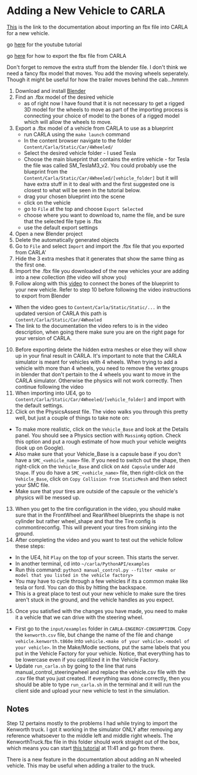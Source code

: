 # Adding a New Vehicle to CARLA
[This](https://carla.readthedocs.io/en/latest/tuto_content_authoring_vehicles/) 
is the link to the documentation about importing an fbx file into CARLA for a 
new vehicle.

go [here](https://www.youtube.com/watch?v=0F3ugwkISGk) for the youtube tutorial

go [here](https://forums.unrealengine.com/t/export-fbx-from-ue4/374740/2) for 
how to export the fbx file from CARLA

Don't forget to remove the extra stuff from the blender file.
I don't think we need a fancy fbx model that moves. You add the moving wheels 
seperately. Though it might be useful for how the trailer moves behind the 
cab...hmmm

1. Download and install [Blender](https://www.blender.org/download/)
2. Find an .fbx model of the desired vehicle
    - as of right now I have found that it is not necessary to get a rigged 
    3D model for the wheels to move as part of the importing process is 
    connecting your choice of model to the bones of a rigged model which will 
    allow the wheels to move.
3. Export a .fbx model of a vehicle from CARLA to use as a blueprint
    - run CARLA using the `make launch` command
    - In the content browser navigate to the folder 
    `Content/Carla/Static/Car/4Wheeled/`
    - Select the desired vehicle folder - I used Tesla
    - Choose the main blueprint that contains the entire vehicle - for Tesla 
    the file was called SM_TeslaM3_v2. You could probably use the blueprint 
    from the `Content/Carla/Static/Car/4Wheeled/[vehicle_folder]` but it will 
    have extra stuff in it to deal with and the first suggested one is closest 
    to what will be seen in the tutorial below. 
    - drag your chosen blueprint into the scene
    - click on the vehicle
    - go to `File` at the top and choose `Export Selected`
    - choose where you want to download to, name the file, and be sure that 
    the selected file type is .fbx
    - use the default export settings
4. Open a new Blender project
5. Delete the automatically generated objects
6. Go to `File` and select `Import` and import the .fbx file that you exported 
from CARLA'
7. Hide the 3 extra meshes that it generates that show the same thing as the 
first one.
8. Import the .fbx file you downloaded of the new vehicles your are adding 
into a new collection (the video will show you)
9. Follow along with this [video](https://www.youtube.com/watch?v=0F3ugwkISGk) 
to connect the bones of the blueprint to your new vehicle. Refer to step 10 
before following the video instructions to export from Blender
- When the video goes to `Content/Carla/Static/Static/...` in the updated 
    version of CARLA this path is `Content/Carla/Static/Car/4Wheeled`
- The link to the documentation the video refers to is in the video 
    description, when going there make sure you are on the right page for your 
    version of CARLA.
10. Before exporting delete the hidden extra meshes or else they will show up 
in your final result in CARLA. It's important to note that the CARLA simulator is meant for vehicles with 
4 wheels. When trying to add a vehicle with more than 4 wheels, you need to 
remove the vertex groups in blender that don't pertain to the 4 wheels you want 
to move in the CARLA simulator. Otherwise the physics will not work correctly. Then continue following the video 
11. When importing into UE4, go to `Content/Carla/Static/Car/4Wheeled/[vehicle_folder]` and import with the default settings.
12. Click on the PhysicsAssest file. The video walks you through this pretty well, but just a couple of things to take note on:
- To make more realistic, click on the `Vehicle_Base` and look at the Details panel. You should see a Physics section with 
  `MassinKg` option. Check this option and put a rough estimate of how much your vehicle weights (look up on Google).
- Also make sure that your Vehicle_Base is a capsule base if you don't have a `SMC_<vehicle_name>` file. 
  If you need to switch out the shape, then right-click on the `Vehicle_Base` and click on `Add Capsule` under `Add Shape`.
  If you do have a `SMC_<vehicle_name>` file, then right-click on the `Vehicle_Base`, click on `Copy Collision from StaticMesh`
  and then select your SMC file.
- Make sure that your tires are outside of the capsule or the vehicle's physics will be messed up.
13. When you get to the tire configuration in the video, you should make sure that in the FrontWheel and RearWheel blueprints
the shape is not cylinder but rather wheel_shape and that the Tire config is commontireconfig. This will prevent
your tires from sinking into the ground.
14. After completing the video and you want to test out the vehicle follow these steps:
- In the UE4, hit `Play` on the top of your screen. This starts the server.
- In another terminal, cd into `~/carla/PythonAPI/examples`
- Run this command: `python3 manual_control.py --filter <make or model that you listed in the vehicle factory>`
- You may have to cycle through a few vehicles if its a common make like tesla or ford. You can do this
  by hitting the backspace.
- This is a great place to test out your new vehicle to make sure the tires aren't stuck in the ground, and the vehicle
  handles as you expect.
15. Once you satisfied with the changes you have made, you need to make it a vehicle that we can drive with the steering wheel.
- First go to the `input/examples` folder in `CARLA-ENGERGY-CONSUMPTION`. Copy the `kenworth.csv` file, but change the name of the file and change `vehicle.kenworth.t860e` into `vehicle.<make of your vehicle>.<model of your vehicle>`. In the Make/Modle sections, put the same labels that you put in the Vehicle Factory for your vehicle. Notice, that everything has to be lowercase even if you captilized it in the Vehicle Factory.
- Update `run_carla.sh` by going to the line that runs manual_control_steeringwheel and replace the vehicle.csv file with the .csv file that you
just created. If everything was done correctly, then you should be able to type `run_carla.sh` in the terminal and it will run the client side
and upload your new vehicle to test in the simulation. 



## Notes
Step 12 pertains mostly to the problems I had while trying to import the 
Kenworth truck. I got it working in the simulator ONLY after removing any 
reference whatsoever to the middle left and middle right wheels. 
The KenworthTruck.fbx file in this folder should work straight out of the box, 
which means you can start 
[this tutorial](https://www.youtube.com/watch?v=0F3ugwkISGk&t=1027s) at 11:41 
and go from there.

There is a new feature in the documentation about adding an N wheeled vehicle.
This may be useful when adding a trailer to the truck.
